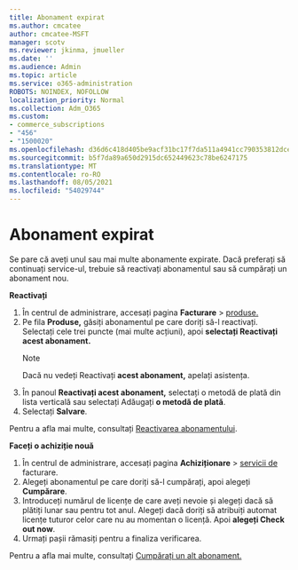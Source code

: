 ```yaml
---
title: Abonament expirat
ms.author: cmcatee
author: cmcatee-MSFT
manager: scotv
ms.reviewer: jkinma, jmueller
ms.date: ''
ms.audience: Admin
ms.topic: article
ms.service: o365-administration
ROBOTS: NOINDEX, NOFOLLOW
localization_priority: Normal
ms.collection: Adm_O365
ms.custom:
- commerce_subscriptions
- "456"
- "1500020"
ms.openlocfilehash: d36d6c418d405be9acf31bc17f7da511a4941cc790353812dce2f088a2d19604
ms.sourcegitcommit: b5f7da89a650d2915dc652449623c78be6247175
ms.translationtype: MT
ms.contentlocale: ro-RO
ms.lasthandoff: 08/05/2021
ms.locfileid: "54029744"
---
```

# <a name="expired-subscription"></a>Abonament expirat

Se pare că aveți unul sau mai multe abonamente expirate. Dacă preferați să continuați service-ul, trebuie să reactivați abonamentul sau să cumpărați un abonament nou.
  
**Reactivați**
  
1. În centrul de administrare, accesați pagina **Facturare** \> [produse.](https://go.microsoft.com/fwlink/p/?linkid=842054)
2. Pe fila **Produse,** găsiți abonamentul pe care doriți să-l reactivați. Selectați cele trei puncte (mai multe acțiuni), apoi **selectați Reactivați acest abonament.**
    > [!NOTE]
    > Dacă nu vedeți Reactivați **acest abonament,** apelați asistența.
3. În panoul **Reactivați acest abonament,** selectați o metodă de plată din lista verticală sau selectați Adăugați **o metodă de plată**.
4. Selectați **Salvare**.

Pentru a afla mai multe, consultați [Reactivarea abonamentului](/microsoft-365/commerce/subscriptions/reactivate-your-subscription).

**Faceți o achiziție nouă**
  
1. În centrul de administrare, accesați pagina **Achiziționare** \> [servicii de](https://go.microsoft.com/fwlink/p/?linkid=868433) facturare.
2. Alegeți abonamentul pe care doriți să-l cumpărați, apoi alegeți **Cumpărare**.
3. Introduceți numărul de licențe de care aveți nevoie și alegeți dacă să plătiți lunar sau pentru tot anul. Alegeți dacă doriți să atribuiți automat licențe tuturor celor care nu au momentan o licență. Apoi **alegeți Check out now**.
4. Urmați pașii rămasiți pentru a finaliza verificarea.

Pentru a afla mai multe, consultați [Cumpărați un alt abonament.](/microsoft-365/commerce/buy-another-subscription)